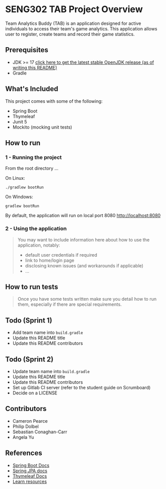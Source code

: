 # SENG302 TAB Project Overview
Team Analytics Buddy (TAB) is an application designed for active individuals to access their team's game analytics. This application allows user to register, create teams and record their game statistics.

## Prerequisites
- JDK >= 17 [click here to get the latest stable OpenJDK release (as of writing this README)](https://jdk.java.net/18/)
- Gradle

## What's Included
This project comes with some of the following:

- Spring Boot
- Thymeleaf
- Junit 5
- Mockito (mocking unit tests)

## How to run
### 1 - Running the project
From the root directory ...

On Linux:
```
./gradlew bootRun
```

On Windows:
```
gradlew bootRun
```

By default, the application will run on local port 8080 [http://localhost:8080](http://localhost:8080)

### 2 - Using the application
> You may want to include information here about how to use the application, notably:
> - default user credentials if required
> - link to home/login page
> - disclosing known issues (and workarounds if applicable)
> - ...
> 

## How to run tests
> Once you have some tests written make sure you detail how to run them, especially if there are special requirements.

## Todo (Sprint 1)

- Add team name into `build.gradle`
- Update this README title
- Update this README contributors

## Todo (Sprint 2)

- Update team name into `build.gradle`
- Update this README title
- Update this README contributors
- Set up Gitlab CI server (refer to the student guide on Scrumboard)
- Decide on a LICENSE

## Contributors
- Cameron Pearce
- Philip Dolbel
- Sebastian Conaghan-Carr
- Angela Yu

## References

- [Spring Boot Docs](https://docs.spring.io/spring-boot/docs/current/reference/htmlsingle/)
- [Spring JPA docs](https://docs.spring.io/spring-data/jpa/docs/current/reference/html/)
- [Thymeleaf Docs](https://www.thymeleaf.org/documentation.html)
- [Learn resources](https://learn.canterbury.ac.nz/course/view.php?id=17797&section=8)
